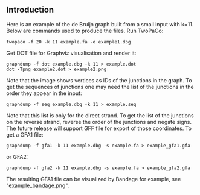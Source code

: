 Introduction
------------
Here is an example of the de Bruijn graph built from a small input with k=11.
Below are commands used to produce the files. Run TwoPaCo:
	
	twopaco -f 20 -k 11 example.fa -o example1.dbg

Get DOT file for Graphviz visualisation and render it:

	graphdump -f dot example.dbg -k 11 > example.dot
	dot -Tpng example2.dot > example2.png

Note that the image shows vertices as IDs of the junctions in the graph. To
get the sequences of junctions one may need the list of the junctions in the
order they appear in the input:

	graphdump -f seq example.dbg -k 11 > example.seq

Note that this list is only for the direct strand. To get the list of the junctions
on the reverse strand, reverse the order of the junctions and negate signs. The 
future release will support GFF file for export of those coordinates. To get a
GFA1 file:
	
	graphdump -f gfa1 -k 11 example.dbg -s example.fa > example_gfa1.gfa

or GFA2:

	graphdump -f gfa2 -k 11 example.dbg -s example.fa > example_gfa2.gfa

The resulting GFA1 file can be visualized by Bandage for example, see "example_bandage.png".
